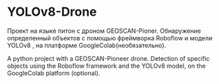 # YOLOv8-Drone
Проект на языке питон с дроном GEOSCAN-Pioner. Обнаружение определенный объектов с помощью фреймворка Roboflow и модели YOLOv8 , на платформе GoogleColab(необязательно).

A python project with a GEOSCAN-Pioneer drone. Detection of specific objects using the Roboflow framework and the YOLOv8 model, on the GoogleColab platform (optional).
